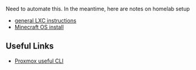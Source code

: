 Need to automate this. In the meantime, here are notes on homelab setup

* [general LXC instructions](lxc.md)
* [Minecraft OS install](mineos.md)



## Useful Links

* [Proxmox useful CLI](https://www.hungred.com/how-to/server/list-of-useful-proxmox-command/)